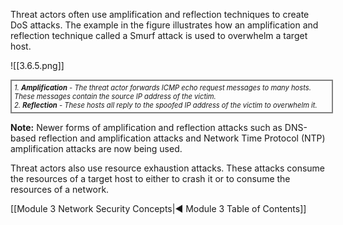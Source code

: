 Threat actors often use amplification and reflection techniques to create DoS attacks. The example in the figure illustrates how an amplification and reflection technique called a Smurf attack is used to overwhelm a target host.

![[3.6.5.png]]
<div style="width: 100%; font-style: italic; font-size: .8em; border: solid grey 2px; padding: 4px;">
1. <b>Amplification</b> - The threat actor forwards ICMP echo request messages to many hosts. These messages contain the source IP address of the victim.
<br/>
2. <b>Reflection</b> - These hosts all reply to the spoofed IP address of the victim to overwhelm it.
</div>

**Note:** Newer forms of amplification and reflection attacks such as DNS-based reflection and amplification attacks and Network Time Protocol (NTP) amplification attacks are now being used.

Threat actors also use resource exhaustion attacks. These attacks consume the resources of a target host to either to crash it or to consume the resources of a network.

[[Module 3 Network Security Concepts|◀ Module 3 Table of Contents]]